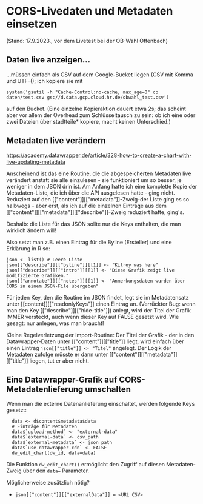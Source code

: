 # CORS-Livedaten und Metadaten einsetzen

(Stand: 17.9.2023., vor dem Livetest bei der OB-Wahl Offenbach)

## Daten live anzeigen...

...müssen einfach als CSV auf dem Google-Bucket liegen (CSV mit Komma und UTF-(); 
ich kopiere sie mit

```
system('gsutil -h "Cache-Control:no-cache, max_age=0" cp daten/test.csv gs://d.data.gcp.cloud.hr.de/obwahl_test.csv')
```

auf den Bucket. (Eine einzelne Kopieraktion dauert etwa 2s; das scheint aber vor allem der Overhead
zum Schlüsseltausch zu sein: ob ich eine oder zwei Dateien über stadtteile* kopiere, macht keinen
Unterschied.)

## Metadaten live verändern

https://academy.datawrapper.de/article/328-how-to-create-a-chart-with-live-updating-metadata

Anscheinend ist das eine Routine, die die abgespeicherten Metadaten live verändert anstatt sie
alle einzulesen - sie funktioniert um so besser, je weniger in dem JSON drin ist. Am Anfang hatte ich eine komplette Kopie der Metadaten-Liste, die ich über die API ausgelesen hatte - ging nicht. Reduziert auf den [["content"]][["metadata"]]-Zweig-der Liste ging es so halbwegs - aber erst, als ich auf die einzelnen Einträge aus dem [["content"]][["metadata"]][["describe"]]-Zweig reduziert hatte, ging's. 

Deshalb: die Liste für das JSON sollte nur die Keys enthalten, die man wirklich ändern will!

Also setzt man z.B. einen Eintrag für die Byline (Ersteller) und eine Erklärung in R so: 

```
json <- list() # Leere Liste
json[["describe"]][["byline"]][[1]] <- "Kilroy was here"
json[["describe"]][["intro"]][[1]] <- "Diese Grafik zeigt live modifizierte Grafiken."
json[["annotate"]][["notes"]][[1]] <- "Anmerkungsdaten wurden über CORS in einem JSON-File übergeben"
```

Für jeden Key, den die Routine im JSON findet, legt sie im Metadatensatz unter [[content]][["readonlyKeys"]] einen Eintrag an. (Verrückter Bug: wenn man den Key [["describe"]][["hide-title"]]) anlegt, wird der Titel der Grafik IMMER versteckt, auch wenn dieser Key auf FALSE gesetzt wird. Wie gesagt: nur anlegen, was man braucht!

Kleine Regelverletzung der Import-Routine: Der Titel der Grafik - der in den Datawrapper-Daten unter [["content"]][["title"]] liegt, wird einfach über einen Eintrag ```json[["title"]] <- "Titel"``` angelegt. Der Logik der Metadaten zufolge müsste er dann unter [["content"]][["metadata"]][["title"]] liegen, tut er aber nicht. 

## Eine Datawrapper-Grafik auf CORS-Metadatenlieferung umschalten 

Wenn man die externe Datenanlieferung einschaltet, werden folgende Keys gesetzt: 

```
  data <- d$content$metadata$data
  # Einträge für Metadaten
  data$`upload-method` <- "external-data"
  data$`external-data` <- csv_path
  data$`external-metadata` <- json_path
  data$`use-datawrapper-cdn` <- FALSE
  dw_edit_chart(dw_id, data=data)
```

Die Funktion ```dw_edit_chart()``` ermöglicht den Zugriff auf diesen Metadaten-Zweig über den ```data=``` Parameter. 

Möglicherweise zusätzlich nötig?

- ```json[["content"]][["externalData"]] = <URL CSV>```



